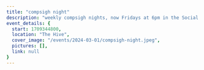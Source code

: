 ```yaml
---
title: "compsigh night"
description: "weekly compsigh nights, now Fridays at 6pm in the Social Hive. come chill and play some card & board games, or hack on your next project with a friend. and yes, we'll have snacks. :)"
event_details: {
  start: 1709344800,
  location: "The Hive",
  cover_image: "/events/2024-03-01/compsigh-night.jpeg",
  pictures: [],
  link: null
}
---
```

